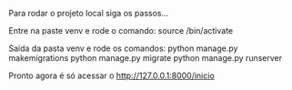 Para rodar o projeto local siga os passos...

Entre na paste venv e rode o comando:
source /bin/activate

Saida da pasta venv e rode os comandos:
python manage.py makemigrations
python manage.py migrate
python manage.py runserver

Pronto agora é só acessar o http://127.0.0.1:8000/inicio

